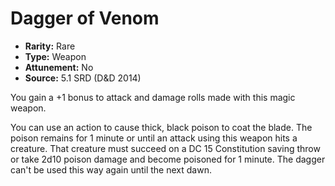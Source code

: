 # Dagger of Venom

- **Rarity:** Rare
- **Type:** Weapon
- **Attunement:** No
- **Source:** 5.1 SRD (D&D 2014)

You gain a +1 bonus to attack and damage rolls made with this magic weapon.

You can use an action to cause thick, black poison to coat the blade. The poison remains for 1 minute or until an attack using this weapon hits a creature. That creature must succeed on a DC 15 Constitution saving throw or take 2d10 poison damage and become poisoned for 1 minute. The dagger can't be used this way again until the next dawn.
